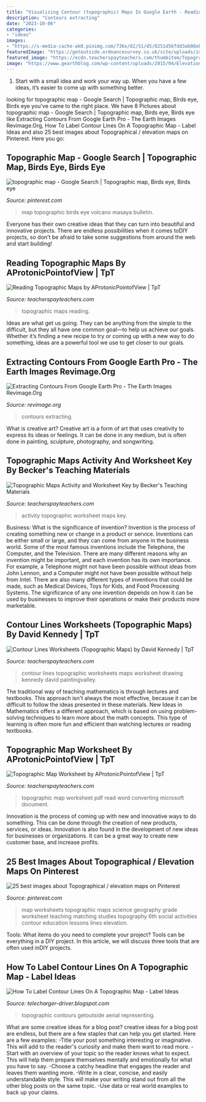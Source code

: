 ```yaml
---
title: "Visualizing Contour (topographic) Maps In Google Earth - Reading Topographic Maps By Aprotonicpointofview"
description: "Contours extracting"
date: "2023-10-06"
categories:
- "ideas"
images:
- "https://s-media-cache-ak0.pinimg.com/736x/82/51/d5/8251d56fdd3ab08eb0f6df525b1135a6--topographic-map-earth-science.jpg"
featuredImage: "https://getoutside.ordnancesurvey.co.uk/site/uploads/images/assets/Web images/Slope-map.jpg"
featured_image: "https://ecdn.teacherspayteachers.com/thumbitem/Topographic-Map-Worksheet-1812115-1500875431/original-1812115-1.jpg"
image: "https://www.gearthblog.com/wp-content/uploads/2015/04/ElevationProfile.jpg"
---
```



1. Start with a small idea and work your way up. When you have a few ideas, it’s easier to come up with something better.

	

		
looking for topographic map - Google Search | Topographic map, Birds eye, Birds eye you've came to the right place. We have 8 Pictures about topographic map - Google Search | Topographic map, Birds eye, Birds eye like Extracting Contours From Google Earth Pro - The Earth Images Revimage.Org, How To Label Contour Lines On A Topographic Map - Label Ideas and also 25 best images about Topographical / elevation maps on Pinterest. Here you go:
		
    
## Topographic Map - Google Search | Topographic Map, Birds Eye, Birds Eye

<img loading=lazy src="https://i.pinimg.com/originals/83/22/3f/83223f4a6b7bfa3add9e894827ad0dde.png" onerror="this.onerror=null;this.src='https://tse4.mm.bing.net/th?id=OIP.xQm6fJRvz3bCZbL8U5r66wHaFn&amp;pid=15.1';" alt="topographic map - Google Search | Topographic map, Birds eye, Birds eye">

_Source: pinterest.com_

>map topographic birds eye volcano masaya bulletin. 

	

Everyone has their own creative ideas that they can turn into beautiful and innovative projects. There are endless possibilities when it comes toDIY projects, so don't be afraid to take some suggestions from around the web and start building!

    
## Reading Topographic Maps By AProtonicPointofView | TpT

<img loading=lazy src="https://ecdn.teacherspayteachers.com/thumbitem/Reading-Topographic-Maps-1812068-1500875431/original-1812068-1.jpg" onerror="this.onerror=null;this.src='https://tse2.mm.bing.net/th?id=OIP.Cy7S5vACAUBb1tWjP5fcKAAAAA&amp;pid=15.1';" alt="Reading Topographic Maps by AProtonicPointofView | TpT">

_Source: teacherspayteachers.com_

>topographic maps reading. 

	

Ideas are what get us going. They can be anything from the simple to the difficult, but they all have one common goal—to help us achieve our goals. Whether it’s finding a new recipe to try or coming up with a new way to do something, ideas are a powerful tool we use to get closer to our goals.

    
## Extracting Contours From Google Earth Pro - The Earth Images Revimage.Org

<img loading=lazy src="https://www.gearthblog.com/wp-content/uploads/2015/04/ElevationProfile.jpg" onerror="this.onerror=null;this.src='https://tse1.mm.bing.net/th?id=OIP.0KZTGubCZPxDAfFrT-kBhAHaFN&amp;pid=15.1';" alt="Extracting Contours From Google Earth Pro - The Earth Images Revimage.Org">

_Source: revimage.org_

>contours extracting. 

	

What is creative art?
Creative art is a form of art that uses creativity to express its ideas or feelings. It can be done in any medium, but is often done in painting, sculpture, photography, and songwriting.

    
## Topographic Maps Activity And Worksheet Key By Becker&#039;s Teaching Materials

<img loading=lazy src="https://ecdn.teacherspayteachers.com/thumbitem/Topographic-Maps-Activity-and-Worksheet-Key-3546390-1513693024/original-3546390-4.jpg" onerror="this.onerror=null;this.src='https://tse3.mm.bing.net/th?id=OIP._76adrQR0-0dcvI6ttzz2gAAAA&amp;pid=15.1';" alt="Topographic Maps Activity and Worksheet Key by Becker&#039;s Teaching Materials">

_Source: teacherspayteachers.com_

>activity topographic worksheet maps key. 

	

Business: What is the significance of invention?
Invention is the process of creating something new or change in a product or service. Inventions can be either small or large, and they can come from anyone in the business world. Some of the most famous inventions include the Telephone, the Computer, and the Television. There are many different reasons why an invention might be important, and each invention has its own importance. For example, a Telephone might not have been possible without ideas from John Lennon, and a Computer might not have been possible without help from Intel. 
There are also many different types of inventions that could be made, such as Medical Devices, Toys for Kids, and Food Processing Systems. The significance of any one invention depends on how it can be used by businesses to improve their operations or make their products more marketable.

    
## Contour Lines Worksheets (Topographic Maps) By David Kennedy | TpT

<img loading=lazy src="https://ecdn.teacherspayteachers.com/thumbitem/Contour-Lines-Worksheets-Topographic-Maps-1866882-1572358609/original-1866882-1.jpg" onerror="this.onerror=null;this.src='https://tse1.mm.bing.net/th?id=OIP.YSBC6OTnu5P8DcUhl3MFxgHaJm&amp;pid=15.1';" alt="Contour Lines Worksheets (Topographic Maps) by David Kennedy | TpT">

_Source: teacherspayteachers.com_

>contour lines topographic worksheets maps worksheet drawing kennedy david paintingvalley. 

	

The traditional way of teaching mathematics is through lectures and textbooks. This approach isn't always the most effective, because it can be difficult to follow the ideas presented in these materials. New Ideas in Mathematics offers a different approach, which is based on using problem-solving techniques to learn more about the math concepts. This type of learning is often more fun and efficient than watching lectures or reading textbooks.

    
## Topographic Map Worksheet By AProtonicPointofView | TpT

<img loading=lazy src="https://ecdn.teacherspayteachers.com/thumbitem/Topographic-Map-Worksheet-1812115-1500875431/original-1812115-1.jpg" onerror="this.onerror=null;this.src='https://tse4.mm.bing.net/th?id=OIP.vY7Yy-2qfDh56sFZvr99bwAAAA&amp;pid=15.1';" alt="Topographic Map Worksheet by AProtonicPointofView | TpT">

_Source: teacherspayteachers.com_

>topographic map worksheet pdf read word converting microsoft document. 

	

Innovation is the process of coming up with new and innovative ways to do something. This can be done through the creation of new products, services, or ideas. Innovation is also found in the development of new ideas for businesses or organizations. It can be a great way to create new customer base, and increase profits.

    
## 25 Best Images About Topographical / Elevation Maps On Pinterest

<img loading=lazy src="https://s-media-cache-ak0.pinimg.com/736x/82/51/d5/8251d56fdd3ab08eb0f6df525b1135a6--topographic-map-earth-science.jpg" onerror="this.onerror=null;this.src='https://tse3.mm.bing.net/th?id=OIP.WtQz6s_kR6YDKVjEQ_7CJwAAAA&amp;pid=15.1';" alt="25 best images about Topographical / elevation maps on Pinterest">

_Source: pinterest.com_

>map worksheets topographic maps science geography grade worksheet teaching matching studies topography 6th social activities contour education lessons lines elevation. 

	

Tools: What items do you need to complete your project?
Tools can be everything in a DIY project. In this article, we will discuss three tools that are often used inDIY projects.

    
## How To Label Contour Lines On A Topographic Map - Label Ideas

<img loading=lazy src="https://getoutside.ordnancesurvey.co.uk/site/uploads/images/assets/Web images/Slope-map.jpg" onerror="this.onerror=null;this.src='https://tse2.mm.bing.net/th?id=OIP.rJM35ScMFWjp-Ie8p23EZQHaJR&amp;pid=15.1';" alt="How To Label Contour Lines On A Topographic Map - Label Ideas">

_Source: telecharger-driver.blogspot.com_

>topographic contours getoutside aerial representing. 

	

What are some creative ideas for a blog post?
creative ideas for a blog post are endless, but there are a few staples that can help you get started. Here are a few examples: 
-Title your post something interesting or imaginative. This will add to the reader's curiosity and make them want to read more. 
-Start with an overview of your topic so the reader knows what to expect. This will help them prepare themselves mentally and emotionally for what you have to say. 
-Choose a catchy headline that engages the reader and leaves them wanting more. 
-Write in a clear, concise, and easily understandable style. This will make your writing stand out from all the other blog posts on the same topic. 
-Use data or real world examples to back up your claims.

